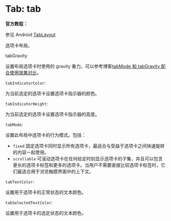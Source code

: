 # Tab: tab

**官方教程：**

参见 Android [TabLayout](https://developer.android.google.cn/reference/com/google/android/material/tabs/TabLayout)

选项卡布局。

tabGravity

设置布局选项卡时使用的 gravity 重力。可以参考博客[tabMode 和 tabGravity 配合使用效果对比](https://blog.csdn.net/wjr1949/article/details/72473052)。

`tabIndicatorColor`:

为当前选定的选项卡设置选项卡指示器的颜色。

`tabIndicatorHeight`:

为当前选定的选项卡设置选项卡指示器的高度。

`tabMode`:

设置此布局中选项卡的行为模式。包括：

-   `fixed` 固定选项卡同时显示所有选项卡，最适合与受益于选项卡之间快速旋转的内容一起使用。
-   `scrollable` 可滚动选项卡在任何给定时刻显示选项卡的子集，并且可以包含更长的选项卡标签和更多的选项卡。当用户不需要直接比较选项卡标签时，它们最适合用于浏览触摸界面中的上下文。

`tabTextColor`:

设置用于选项卡的正常状态的文本颜色。

`tabSelectedTextColor`:

设置用于选项卡的选定状态的文本颜色。
